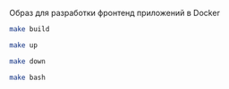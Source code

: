 Образ для разработки фронтенд приложений в Docker

```bash
make build

make up

make down

make bash
```
